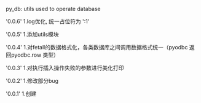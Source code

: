 py_db: utils used to operate database

'0.0.6'
1.log优化, 统一占位符为 ':1'

'0.0.5'
1.添加utils模块

'0.0.4'
1.对fetall的数据格式化，各类数据库之间调用数据格式统一（pyodbc 返回pyodbc.row 类型）

'0.0.3'
1.对执行插入操作失败的参数进行美化打印

'0.0.2'
1.修改部分bug

'0.0.1'
1.创建
